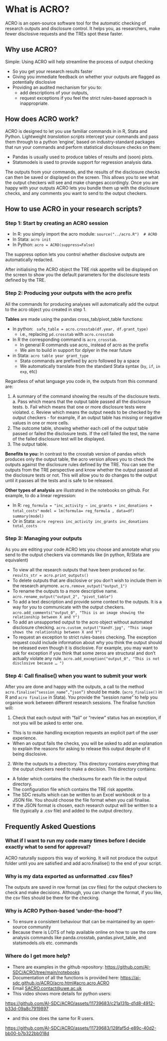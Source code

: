 # What is ACRO?
ACRO is an open-source software tool for the automatic checking of research outputs and disclosure control. It helps you, as researchers, make fewer disclosive requests and the TREs spot these faster.
## Why use ACRO?
Simple: Using ACRO will help streamline the process of output checking
- So you get your research results faster
-	Giving you immediate feedback on whether your outputs are flagged as potentially disclosive
-	Providing an audited mechanism for you to:
     - add descriptions of your outputs,
     - request exceptions if you feel the strict rules-based approach is inappropriate.

## How does ACRO work?
ACRO is designed to let you use familiar commands in in R, Stata and Python. Lightweight *translation scripts*    intercept your commands and pass them through to a python ‘engine’, based on industry-standard packages that run your commands and perform statistical disclosure checks on them:
- Pandas is usually used to produce tables of results and (soon) plots.
- Statsmodels is used to provide support for regression analysis data.

The outputs from your commands, and the results of the disclosure checks can then be saved or displayed on the screen.
 This allows you to see what the output checkers will see and make changes accordingly.
 Once you are happy with your outputs ACRO lets you bundle them up with the disclosure checks, and any comments you want to send to the output checkers.

## How to use ACRO in your research scripts?
### Step 1: Start by creating an ACRO session
-	In R:  you simply import the acro module: ```source("../acro.R")  # ACRO```
-	In Stata:  ```acro init```
-	In Python: ```acro = ACRO(suppress=False)```

The suppress option lets you control whether disclosive outputs are automatically redacted.

After initialising the ACRO object the TRE risk appetite will be displayed on the screen to show you the default parameters for the disclosure tests defined by the TRE.

### Step 2: Producing your outputs with the acro prefix
All the commands for producing analyses will automatically add the output to the acro object you created in step 1.

**Tables** are made using the pandas cross_tab/pivot_table functions:
- 	In python: ```	safe_table = acro.crosstab(df.year, df.grant_type) ```
    - 	i.e., replacing ```pd.crosstab``` with ```acro.crosstab```
-	In R the corresponding command is ```acro_crosstab```.
    -	In general R commands use acro_ instead of acro as the prefix
    - We aim to build in support for  dplyer in the near future
-	in Stata: ```acro table year grant_type```
    - 	Stata commands are prefixed by acro followed by a space
    - 	We automatically translate from the standard Stata syntax (```by```, ```if```, ```in exp```, etc)

Regardless of what language you code in, the outputs from this command are:
1.	A summary of the command showing the results of the disclosure tests.
    a.	Pass which means that the output table passed all the disclosure tests.
    b.	Fail which means that one or more disclosure tests were violated.
    c.	Review which means the output needs to be checked by the output checkers - for example, if an output table has missing or negative values in one or more cells.
2.	The outcome table, showing whether each cell of the output table passed or failed the disclosure tests. If the cell failed the test, the name of the failed disclosure test will be displayed.
3.	The output table.

**Benefits to you:** In contrast  to the crosstab version of pandas which produces only the output table, the acro version allows you to check the outputs against the disclosure rules defined by the TRE. You can see the outputs from the TRE perspective and know whether the output passed all the disclosure tests or not. This will allow you to do changes to the output until it passes all the tests and is safe to be released.

**Other types of analysis** are illustrated in the notebooks on github. For example, to do a linear regression:
-	In R:
  ```reg_formula = "inc_activity ~ inc_grants + inc_donations + total_costs"```
  ```model = lm(formula= reg_formula , data=df)```
  ```summary(model)```
-	Or in Stata: ```acro regress inc_activity inc_grants inc_donations total_costs```

### Step 3: Managing your outputs
As you are editing your code ACRO lets you choose and annotate what you send to the output checkers via commands like (in python, R/Stata are equivalent)
-	To view all the research outputs that have been produced so far.
  ```results_str = acro.print_outputs()```
-	To delete outputs that are disclosive or you don’t wish to include them in the research anymore.
  ```acro.remove_output("output_1")```
-	To rename the outputs to a more descriptive name.
  ```acro.rename_output("output_2", "pivot_table")```
-	To add a text description and provide some context to the outputs. It is a way for you to communicate with the output checkers.
  ```acro.add_comments("output_0", "This is an image showing the relationship between X and Y")```
-	To add an unsupported output to the acro object without automated disclosure checking.
  ```acro.custom_output("XandY.jpg", "This image shows the relationship between X and Y")```
-	To request an exception to strict rules-bases checking.
  The exception request could include information about why you think the output should be released even though it is disclosive.
 	 For example, you may want to ask for exception if you think that some zeros are structural and don’t actually violate any rule.
  ```acro.add_exception("output_0", "This is not disclosive because … ")```

### Step 4: Call finalise() when you want to submit your work
After you are done and happy with the outputs, a call to the method ```acro.finalise(“session_name”,”json”)```  should be made.
(```acro_finalise()``` in R and ```acro finalise``` in Stata). You provide the “session name” to help you organise work between different research sessions.
The finalise function will:
1.	Check that each output with “fail” or “review” status has an exception, if not you will be asked to enter one.
-	This is to make handling exception requests an explicit part of the user experience.
-	When an output fails the checks, you will be asked to add an explanation to explain the reasons for asking to release this output despite of it being disclosive.
2.	Write the outputs to a directory. This directory contains everything that the output checkers need to make a decision. This directory contains:
-	A folder which contains the checksums for each file in the output directory.
-	The configuration file which contains the TRE risk appetite.
-	The SDC results which can be written to an Excel workbook or to a JSON file. You should choose the file format when you call finalise.
-	If the JSON format is chosen, each research output will be written to a file (typically a .csv file) and added to the output directory.

## Frequently Asked Questions
### What if I want to run my code many times before I decide exactly what to send for approval?
ACRO naturally suppors this way of working. It will not produce the output folder until you are satisfied and add acro.finalise() to the end of your script.
### Why is my data exported as unformatted .csv files?
The outputs are saved in row format (as csv files) for the output checkers to check and make decisions. Although, you can change the format, if you like, the csv files should be there for the checking.
### Why is ACRO Python-based ‘under-the-hood’?
-	To ensure a consistent behaviour that can be maintained by an open-source community
-	Because there is LOTS of help available online on how to use the core analysis commands like panda.crosstab, pandas.pivot_table, and statsmodels.ols etc. commands
### Where do I get more help?
-	There are examples in the github repository: https://github.com/AI-SDC/ACRO/tree/main/notebooks
-	Documentation of all the functions is provided here: https://ai-sdc.github.io/ACRO/acro.html#acro.acro.ACRO
-	Email SACRO.contact@uwe.ac.uk
-	This video shows more details for python users:

https://github.com/AI-SDC/ACRO/assets/11739683/c21a131b-d1d8-4912-b33d-09a8c7919897


-	and this one does the same for R users.


https://github.com/AI-SDC/ACRO/assets/11739683/128faf5d-e89c-40d2-bb00-b7b322bb018d

